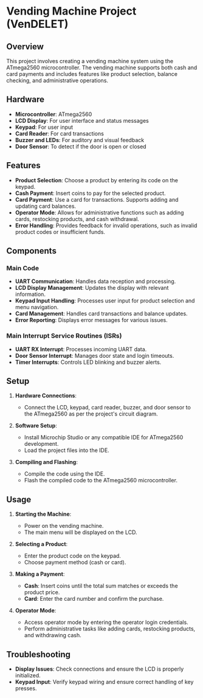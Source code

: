 # Vending Machine Project (VenDELET)

## Overview

This project involves creating a vending machine system using the ATmega2560 microcontroller. The vending machine supports both cash and card payments and includes features like product selection, balance checking, and administrative operations. 

## Hardware

- **Microcontroller**: ATmega2560
- **LCD Display**: For user interface and status messages
- **Keypad**: For user input
- **Card Reader**: For card transactions
- **Buzzer and LEDs**: For auditory and visual feedback
- **Door Sensor**: To detect if the door is open or closed

## Features

- **Product Selection**: Choose a product by entering its code on the keypad.
- **Cash Payment**: Insert coins to pay for the selected product.
- **Card Payment**: Use a card for transactions. Supports adding and updating card balances.
- **Operator Mode**: Allows for administrative functions such as adding cards, restocking products, and cash withdrawal.
- **Error Handling**: Provides feedback for invalid operations, such as invalid product codes or insufficient funds.

## Components

### Main Code

- **UART Communication**: Handles data reception and processing.
- **LCD Display Management**: Updates the display with relevant information.
- **Keypad Input Handling**: Processes user input for product selection and menu navigation.
- **Card Management**: Handles card transactions and balance updates.
- **Error Reporting**: Displays error messages for various issues.

### Main Interrupt Service Routines (ISRs)

- **UART RX Interrupt**: Processes incoming UART data.
- **Door Sensor Interrupt**: Manages door state and login timeouts.
- **Timer Interrupts**: Controls LED blinking and buzzer alerts.

## Setup

1. **Hardware Connections**:
   - Connect the LCD, keypad, card reader, buzzer, and door sensor to the ATmega2560 as per the project's circuit diagram.

2. **Software Setup**:
   - Install Microchip Studio or any compatible IDE for ATmega2560 development.
   - Load the project files into the IDE.

3. **Compiling and Flashing**:
   - Compile the code using the IDE.
   - Flash the compiled code to the ATmega2560 microcontroller.

## Usage

1. **Starting the Machine**:
   - Power on the vending machine.
   - The main menu will be displayed on the LCD.

2. **Selecting a Product**:
   - Enter the product code on the keypad.
   - Choose payment method (cash or card).

3. **Making a Payment**:
   - **Cash**: Insert coins until the total sum matches or exceeds the product price.
   - **Card**: Enter the card number and confirm the purchase.

4. **Operator Mode**:
   - Access operator mode by entering the operator login credentials.
   - Perform administrative tasks like adding cards, restocking products, and withdrawing cash.

## Troubleshooting

- **Display Issues**: Check connections and ensure the LCD is properly initialized.
- **Keypad Input**: Verify keypad wiring and ensure correct handling of key presses.
